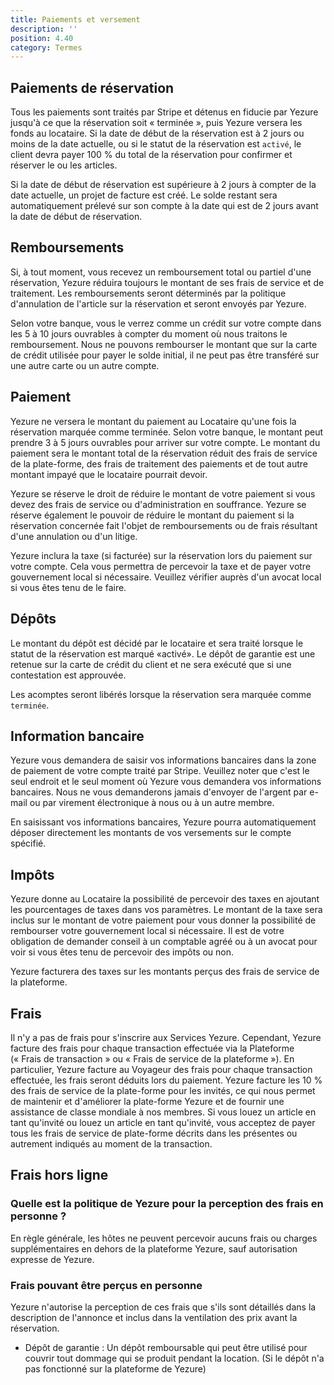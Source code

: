 ```yaml
---
title: Paiements et versement
description: ''
position: 4.40
category: Termes
---
```


## Paiements de réservation

Tous les paiements sont traités par Stripe et détenus en fiducie par Yezure jusqu'à ce que la réservation soit « terminée », puis Yezure versera les fonds au locataire. Si la date de début de la réservation est à 2 jours ou moins de la date actuelle, ou si le statut de la réservation est `activé`, le client devra payer 100 % du total de la réservation pour confirmer et réserver le ou les articles.

Si la date de début de réservation est supérieure à 2 jours à compter de la date actuelle, un projet de facture est créé. Le solde restant sera automatiquement prélevé sur son compte à la date qui est de 2 jours avant la date de début de réservation.

## Remboursements
Si, à tout moment, vous recevez un remboursement total ou partiel d'une réservation, Yezure réduira toujours le montant de ses frais de service et de traitement. Les remboursements seront déterminés par la <nuxt-link to="terms-general-cancellation">politique d'annulation</nuxt-link> de l'article sur la réservation et seront envoyés par Yezure.

Selon votre banque, vous le verrez comme un crédit sur votre compte dans les 5 à 10 jours ouvrables à compter du moment où nous traitons le remboursement. Nous ne pouvons rembourser le montant que sur la carte de crédit utilisée pour payer le solde initial, il ne peut pas être transféré sur une autre carte ou un autre compte.

## Paiement
Yezure ne versera le montant du paiement au Locataire qu'une fois la réservation marquée comme terminée. Selon votre banque, le montant peut prendre 3 à 5 jours ouvrables pour arriver sur votre compte. Le montant du paiement sera le montant total de la réservation réduit des frais de service de la plate-forme, des frais de traitement des paiements et de tout autre montant impayé que le locataire pourrait devoir.

Yezure se réserve le droit de réduire le montant de votre paiement si vous devez des frais de service ou d'administration en souffrance. Yezure se réserve également le pouvoir de réduire le montant du paiement si la réservation concernée fait l'objet de remboursements ou de frais résultant d'une annulation ou d'un litige.

Yezure inclura la taxe (si facturée) sur la réservation lors du paiement sur votre compte. Cela vous permettra de percevoir la taxe et de payer votre gouvernement local si nécessaire. Veuillez vérifier auprès d'un avocat local si vous êtes tenu de le faire.

## Dépôts
Le montant du dépôt est décidé par le locataire et sera traité lorsque le statut de la réservation est marqué «activé». Le dépôt de garantie est une retenue sur la carte de crédit du client et ne sera exécuté que si une contestation est approuvée.

Les acomptes seront libérés lorsque la réservation sera marquée comme `terminée`.

## Information bancaire
Yezure vous demandera de saisir vos informations bancaires dans la zone de paiement de votre compte traité par Stripe. Veuillez noter que c'est le seul endroit et le seul moment où Yezure vous demandera vos informations bancaires. Nous ne vous demanderons jamais d'envoyer de l'argent par e-mail ou par virement électronique à nous ou à un autre membre.

En saisissant vos informations bancaires, Yezure pourra automatiquement déposer directement les montants de vos versements sur le compte spécifié.

## Impôts
Yezure donne au Locataire la possibilité de percevoir des taxes en ajoutant les pourcentages de taxes dans vos paramètres. Le montant de la taxe sera inclus sur le montant de votre paiement pour vous donner la possibilité de rembourser votre gouvernement local si nécessaire. Il est de votre obligation de demander conseil à un comptable agréé ou à un avocat pour voir si vous êtes tenu de percevoir des impôts ou non.

Yezure facturera des taxes sur les montants perçus des frais de service de la plateforme.

## Frais
Il n'y a pas de frais pour s'inscrire aux Services Yezure. Cependant, Yezure facture des frais pour chaque transaction effectuée via la Plateforme (« Frais de transaction » ou « Frais de service de la plateforme »). En particulier, Yezure facture au Voyageur des frais pour chaque transaction effectuée, les frais seront déduits lors du paiement. Yezure facture les 10 % des frais de service de la plate-forme pour les invités, ce qui nous permet de maintenir et d'améliorer la plate-forme Yezure et de fournir une assistance de classe mondiale à nos membres. Si vous louez un article en tant qu'invité ou louez un article en tant qu'invité, vous acceptez de payer tous les frais de service de plate-forme décrits dans les présentes ou autrement indiqués au moment de la transaction.

## Frais hors ligne
### Quelle est la politique de Yezure pour la perception des frais en personne ?
En règle générale, les hôtes ne peuvent percevoir aucuns frais ou charges supplémentaires en dehors de la plateforme Yezure, sauf autorisation expresse de Yezure.

### Frais pouvant être perçus en personne
Yezure n'autorise la perception de ces frais que s'ils sont détaillés dans la description de l'annonce et inclus dans la ventilation des prix avant la réservation.

- Dépôt de garantie : Un dépôt remboursable qui peut être utilisé pour couvrir tout dommage qui se produit pendant la location. (Si le dépôt n'a pas fonctionné sur la plateforme de Yezure)